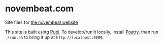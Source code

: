 # novembeat.com
Site files for [the novembeat website](https://novembeat.com)

This site is built using [Publ](http://publ.beesbuzz.biz). To develop/run it locally, install [Poetry](https://python-poetry.org/), then run `./run.sh` to bring it up at `http://localhost:5000`.
